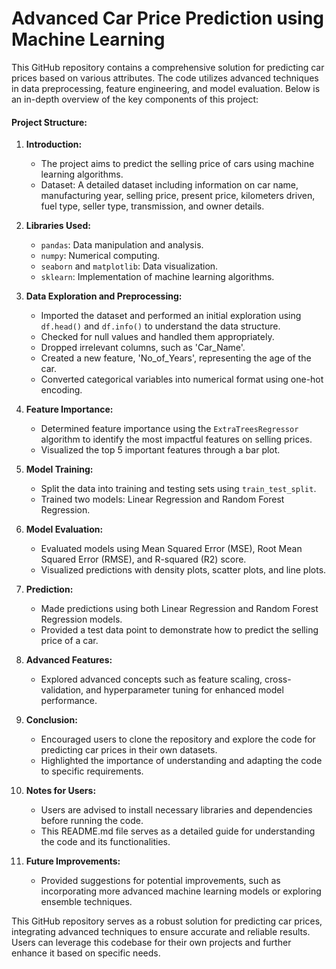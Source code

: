 # Advanced Car Price Prediction using Machine Learning

This GitHub repository contains a comprehensive solution for predicting car prices based on various attributes. The code utilizes advanced techniques in data preprocessing, feature engineering, and model evaluation. Below is an in-depth overview of the key components of this project:

#### Project Structure:

1. **Introduction:**
    - The project aims to predict the selling price of cars using machine learning algorithms.
    - Dataset: A detailed dataset including information on car name, manufacturing year, selling price, present price, kilometers driven, fuel type, seller type, transmission, and owner details.

2. **Libraries Used:**
    - `pandas`: Data manipulation and analysis.
    - `numpy`: Numerical computing.
    - `seaborn` and `matplotlib`: Data visualization.
    - `sklearn`: Implementation of machine learning algorithms.

3. **Data Exploration and Preprocessing:**
    - Imported the dataset and performed an initial exploration using `df.head()` and `df.info()` to understand the data structure.
    - Checked for null values and handled them appropriately.
    - Dropped irrelevant columns, such as 'Car_Name'.
    - Created a new feature, 'No_of_Years', representing the age of the car.
    - Converted categorical variables into numerical format using one-hot encoding.

4. **Feature Importance:**
    - Determined feature importance using the `ExtraTreesRegressor` algorithm to identify the most impactful features on selling prices.
    - Visualized the top 5 important features through a bar plot.

5. **Model Training:**
    - Split the data into training and testing sets using `train_test_split`.
    - Trained two models: Linear Regression and Random Forest Regression.

6. **Model Evaluation:**
    - Evaluated models using Mean Squared Error (MSE), Root Mean Squared Error (RMSE), and R-squared (R2) score.
    - Visualized predictions with density plots, scatter plots, and line plots.

7. **Prediction:**
    - Made predictions using both Linear Regression and Random Forest Regression models.
    - Provided a test data point to demonstrate how to predict the selling price of a car.

8. **Advanced Features:**
    - Explored advanced concepts such as feature scaling, cross-validation, and hyperparameter tuning for enhanced model performance.

9. **Conclusion:**
    - Encouraged users to clone the repository and explore the code for predicting car prices in their own datasets.
    - Highlighted the importance of understanding and adapting the code to specific requirements.

10. **Notes for Users:**
    - Users are advised to install necessary libraries and dependencies before running the code.
    - This README.md file serves as a detailed guide for understanding the code and its functionalities.

11. **Future Improvements:**
    - Provided suggestions for potential improvements, such as incorporating more advanced machine learning models or exploring ensemble techniques.

This GitHub repository serves as a robust solution for predicting car prices, integrating advanced techniques to ensure accurate and reliable results. Users can leverage this codebase for their own projects and further enhance it based on specific needs.
